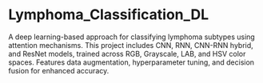 # Lymphoma_Classification_DL
A deep learning-based approach for classifying lymphoma subtypes using attention mechanisms. This project includes CNN, RNN, CNN-RNN hybrid, and ResNet models, trained across RGB, Grayscale, LAB, and HSV color spaces. Features data augmentation, hyperparameter tuning, and decision fusion for enhanced accuracy.
